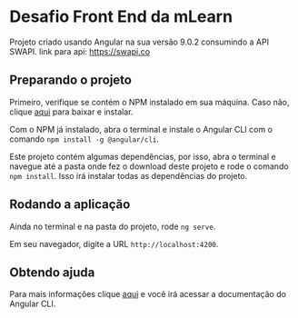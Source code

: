 # Desafio Front End da mLearn

Projeto criado usando Angular na sua versão 9.0.2 consumindo a API SWAPI.
link para api: https://swapi.co

## Preparando o projeto

Primeiro, verifique se contém o NPM instalado em sua máquina. Caso não, clique [aqui](https://nodejs.org) para baixar e instalar.

Com o NPM já instalado, abra o terminal e instale o Angular CLI com o comando `npm install -g @angular/cli`.

Este projeto contém algumas dependências, por isso,  abra o terminal e navegue até a pasta onde fez o download deste projeto
e rode o comando `npm install`. Isso irá instalar todas as dependências do projeto.

## Rodando a aplicação

Ainda no terminal e na pasta do projeto, rode `ng serve`.

Em seu navegador, digite a URL `http://localhost:4200`.

## Obtendo ajuda

Para mais informações clique [aqui](https://github.com/angular/angular-cli/blob/master/README.md) e você irá acessar a documentação do Angular CLI.
